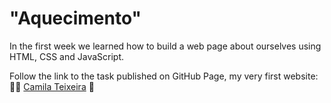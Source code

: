 # "Aquecimento"

In the first week we learned how to build a web page about ourselves using HTML, CSS and JavaScript.

Follow the link to the task published on GitHub Page, my very first website: 🦸‍♀
<a href = 'https://alteregocamila.github.io/euprogramo_programaria/'>Camila Teixeira</a> 🚀
